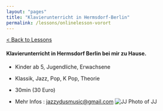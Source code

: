 ```yaml
---
layout: "pages"
title: "Klavierunterricht in Hermsdorf-Berlin"
permalink: /lessons/onlinelesson-vorort
---
```

<a href="/lessons">< Back to Lessons</a>

#### Klavierunterricht in Hermsdorf Berlin bei mir zu Hause.

- Kinder ab 5, Jugendliche, Erwachsene

- Klassik, Jazz, Pop, K Pop, Theorie

- 30min (30 Euro)

- Mehr Infos : jazzydusmusic@gmail.com
<img src="https://jjmusic-online.github.io/assets/images/kinder.JPG" alt="JJ Photo of JJ"
	title="Photo of JJ" style="min-width: 150px" />